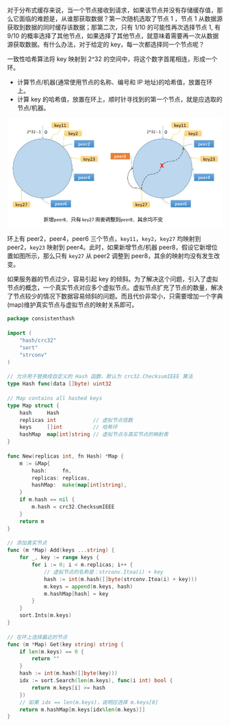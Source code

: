 对于分布式缓存来说，当一个节点接收到请求，如果该节点并没有存储缓存值，那么它面临的难题是，从谁那获取数据？第一次随机选取了节点 1 ，节点 1 从数据源获取到数据的同时缓存该数据；那第二次，只有 1/10 的可能性再次选择节点 1, 有 9/10 的概率选择了其他节点，如果选择了其他节点，就意味着需要再一次从数据源获取数据。有什么办法，对于给定的 key，每一次都选择同一个节点呢？

一致性哈希算法将 key 映射到 2^32 的空间中，将这个数字首尾相连，形成一个环。

- 计算节点/机器(通常使用节点的名称、编号和 IP 地址)的哈希值，放置在环上。
- 计算 key 的哈希值，放置在环上，顺时针寻找到的第一个节点，就是应选取的节点/机器。

<img src="assets/add_peer.jpg" alt="一致性哈希添加节点 consistent hashing add peer" style="zoom:67%;" />

环上有 peer2，peer4，peer6 三个节点，`key11`，`key2`，`key27` 均映射到 peer2，`key23` 映射到 peer4。此时，如果新增节点/机器 peer8，假设它新增位置如图所示，那么只有 `key27` 从 peer2 调整到 peer8，其余的映射均没有发生改变。

如果服务器的节点过少，容易引起 key 的倾斜。为了解决这个问题，引入了虚拟节点的概念，一个真实节点对应多个虚拟节点。虚拟节点扩充了节点的数量，解决了节点较少的情况下数据容易倾斜的问题。而且代价非常小，只需要增加一个字典(map)维护真实节点与虚拟节点的映射关系即可。

```go
package consistenthash

import (
	"hash/crc32"
	"sort"
	"strconv"
)

// 允许用于替换成自定义的 Hash 函数，默认为 crc32.ChecksumIEEE 算法
type Hash func(data []byte) uint32

// Map contains all hashed keys
type Map struct {
	hash     Hash
	replicas int            // 虚拟节点倍数
	keys     []int          // 哈希环
	hashMap  map[int]string // 虚拟节点与真实节点的映射表
}

func New(replicas int, fn Hash) *Map {
	m := &Map{
		hash:     fn,
		replicas: replicas,
		hashMap:  make(map[int]string),
	}
	if m.hash == nil {
		m.hash = crc32.ChecksumIEEE
	}
	return m
}

// 添加真实节点
func (m *Map) Add(keys ...string) {
	for _, key := range keys {
		for i := 0; i < m.replicas; i++ {
			// 虚拟节点的名称是：strconv.Itoa(i) + key
			hash := int(m.hash([]byte(strconv.Itoa(i) + key)))
			m.keys = append(m.keys, hash)
			m.hashMap[hash] = key
		}
	}
	sort.Ints(m.keys)
}

// 在环上选择最近的节点
func (m *Map) Get(key string) string {
	if len(m.keys) == 0 {
		return ""
	}
	hash := int(m.hash([]byte(key)))
	idx := sort.Search(len(m.keys), func(i int) bool {
		return m.keys[i] >= hash
	})
	// 如果 idx == len(m.keys)，说明应选择 m.keys[0]
	return m.hashMap[m.keys[idx%len(m.keys)]]
}

```

